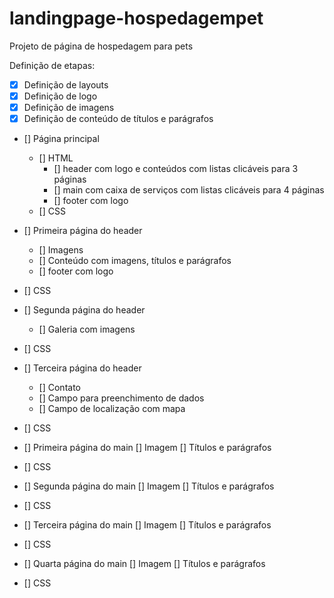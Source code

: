# landingpage-hospedagempet

Projeto de página de hospedagem para pets 

Definição de etapas: 

- [x] Definição de layouts
- [x] Definição de logo 
- [x] Definição de imagens 
- [x] Definição de conteúdo de títulos e parágrafos

- [] Página principal 
    - [] HTML 
        - [] header com logo e conteúdos com listas clicáveis para 3 páginas 
        - [] main com caixa de serviços com listas clicáveis para 4 páginas 
        - [] footer com logo
    - [] CSS 

- [] Primeira página do header 
    - [] Imagens
    - [] Conteúdo com imagens, títulos e parágrafos 
    - [] footer com logo
- [] CSS

- [] Segunda página do header
    - [] Galeria com imagens
- [] CSS

- [] Terceira página do header 
    - [] Contato
    - [] Campo para preenchimento de dados
    - [] Campo de localização com mapa
- [] CSS

- [] Primeira página do main 
    [] Imagem 
    [] Títulos e parágrafos 
- [] CSS

- [] Segunda página do main 
    [] Imagem 
    [] Títulos e parágrafos 
- [] CSS

- [] Terceira página do main 
    [] Imagem 
    [] Títulos e parágrafos 
- [] CSS

- [] Quarta página do main 
    [] Imagem 
    [] Títulos e parágrafos 
- [] CSS


